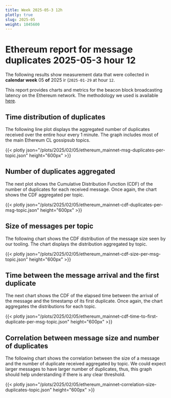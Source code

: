 ```yaml
---
title: Week 2025-05-3 12h
plotly: true
slug: 2025-05
weight: 1045600
---
```


# Ethereum report for message duplicates 2025-05-3 hour 12

The following results show measurement data that were collected in **calendar week** 05 **of** 
2025 ir (`2025-01-29` at hour `12`.

This report provides charts and metrics for the beacon block broadcasting latency on the Ethereum network.
The methodology we used is available [here](../methodology).

## Time distribution of duplicates

The following line plot displays the aggregated number of duplicates received over the entire hour every 1 minute.
The graph includes most of the main Ethereum CL gossipsub topics. 

{{< plotly json="/plots/2025/02/05/ethereum_mainnet-msg-duplicates-per-topic.json" height="600px" >}}

## Number of duplicates aggregated 

The next plot shows the Cumulative Distribution Function (CDF) of the number of duplicates for each received message.
Once again, the chart shows the CDF aggregated per topic.

{{< plotly json="/plots/2025/02/05/ethereum_mainnet-cdf-duplicates-per-msg-topic.json" height="600px" >}}

## Size of messages per topic

The following chart shows the CDF distribution of the message size seen by our tooling. The chart displays the distribution 
aggregated by topic. 

{{< plotly json="/plots/2025/02/05/ethereum_mainnet-cdf-size-per-msg-topic.json" height="600px" >}}

## Time between the message arrival and the first duplicate

The next chart shows the CDF of the elapsed time between the arrival of the message and the timestamp of its first duplicate.
Once again, the chart aggregates the distributions for each topic.

{{< plotly json="/plots/2025/02/05/ethereum_mainnet-cdf-time-to-first-duplicate-per-msg-topic.json" height="600px" >}}

## Correlation between message size and number of duplicates

The following chart shows the correlation between the size of a message and the number of duplicate received aggregated 
by topic. We could expect larger messages to have larger number of duplicates, thus, this graph should help understanding
if there is any clear threshold.

{{< plotly json="/plots/2025/02/05/ethereum_mainnet-correlation-size-duplicates-topic.json" height="600px" >}}